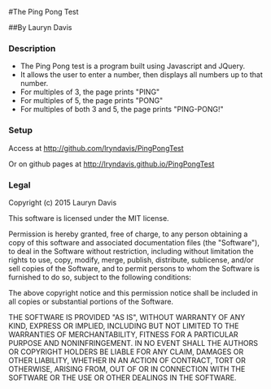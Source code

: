 #The Ping Pong Test

##By Lauryn Davis 

### Description 

- The Ping Pong test is a program built using Javascript and JQuery.
- It allows the user to enter a number, then displays all numbers up to that number. 
- For multiples of 3, the page prints "PING"
- For multiples of 5, the page prints "PONG"
- For multiples of both 3 and 5, the page prints "PING-PONG!"

### Setup 
Access at http://github.com/lryndavis/PingPongTest

Or on github pages at http://lryndavis.github.io/PingPongTest

### Legal 

Copyright (c) 2015 Lauryn Davis

This software is licensed under the MIT license.

Permission is hereby granted, free of charge, to any person obtaining a copy of this software and associated documentation files (the "Software"), to deal in the Software without restriction, including without limitation the rights to use, copy, modify, merge, publish, distribute, sublicense, and/or sell copies of the Software, and to permit persons to whom the Software is furnished to do so, subject to the following conditions:

The above copyright notice and this permission notice shall be included in all copies or substantial portions of the Software.

THE SOFTWARE IS PROVIDED "AS IS", WITHOUT WARRANTY OF ANY KIND, EXPRESS OR IMPLIED, INCLUDING BUT NOT LIMITED TO THE WARRANTIES OF MERCHANTABILITY, FITNESS FOR A PARTICULAR PURPOSE AND NONINFRINGEMENT. IN NO EVENT SHALL THE AUTHORS OR COPYRIGHT HOLDERS BE LIABLE FOR ANY CLAIM, DAMAGES OR OTHER LIABILITY, WHETHER IN AN ACTION OF CONTRACT, TORT OR OTHERWISE, ARISING FROM, OUT OF OR IN CONNECTION WITH THE SOFTWARE OR THE USE OR OTHER DEALINGS IN THE SOFTWARE.
